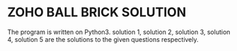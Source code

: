 #  ZOHO BALL BRICK SOLUTION
The program is written on Python3. solution 1, solution 2, solution 3, solution 4, solution 5 are the solutions to the given questions respectively. 









































 



















